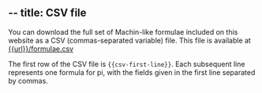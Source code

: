 --
title: CSV file
--
You can download the full set of Machin-like formulae included on this website as
a CSV (commas-separated variable) file.
This file is available at [{{url}}/formulae.csv](/formulae.csv)

The first row of the CSV file is <code>{{csv-first-line}}</code>. Each subsequent line
represents one formula for pi, with the fields given in the first line separated by commas.

